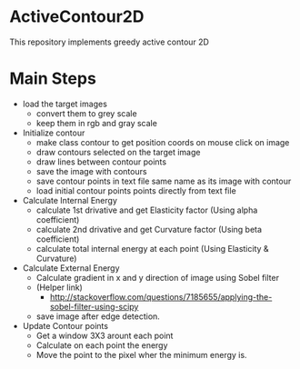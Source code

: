 # ActiveContour2D
This repository implements greedy active contour 2D 

# Main Steps
- load the target images 
	* convert them to grey scale
	* keep them in rgb and gray scale
- Initialize contour 
	* make class contour to get position coords on mouse click on image
	* draw contours selected on the target image
	* draw lines between contour points
	* save the image with contours
	* save contour points in text file same name as its image with contour
	* load initial contour points points directly from text file
- Calculate Internal Energy
	* calculate 1st drivative and get Elasticity factor (Using alpha coefficient)
	* calculate 2nd drivative and get Curvature factor (Using beta coefficient)
	* calculate total internal energy at each point (Using Elasticity & Curvature)
- Calculate External Energy
	* Calculate gradient in x and y direction of image using Sobel filter
	- (Helper link)
		* http://stackoverflow.com/questions/7185655/applying-the-sobel-filter-using-scipy
	- save image after edge detection.
- Update Contour points
	* Get a window 3X3 arount each point
	* Calculate on each point the energy
	* Move the point to the pixel wher the minimum energy is.









